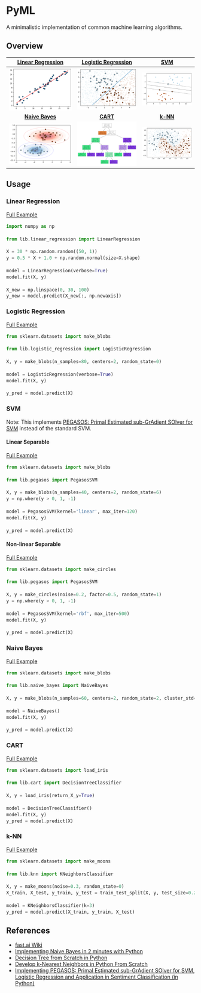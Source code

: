# PyML

A minimalistic implementation of common machine learning algorithms.

## Overview

[**Linear Regression**](#linear-regression) | [**Logistic Regression**](#logistic-regression) | [**SVM**](#svm)
:---: | :---: | :---:
![](images/linear_regression.png) | ![](images/logistic_regression.png) | ![](images/svm.png) 
[**Naive Bayes**](#naive-bayes) | [**CART**](#cart) | [**k-NN**](#k-NN)
 ![](images/naive_bayes.png) | ![](images/cart.png) | ![](images/knn.png) 

## Usage

### Linear Regression

[Full Example](examples/linear_regression.ipynb)

```python
import numpy as np

from lib.linear_regression import LinearRegression

X = 30 * np.random.random((50, 1))
y = 0.5 * X + 1.0 + np.random.normal(size=X.shape)

model = LinearRegression(verbose=True)
model.fit(X, y)

X_new = np.linspace(0, 30, 100)
y_new = model.predict(X_new[:, np.newaxis])
```

### Logistic Regression

[Full Example](examples/logistic_regression.ipynb)

```python
from sklearn.datasets import make_blobs

from lib.logistic_regression import LogisticRegression

X, y = make_blobs(n_samples=80, centers=2, random_state=0)

model = LogisticRegression(verbose=True)
model.fit(X, y)

y_pred = model.predict(X)
```

### SVM

Note: This implements [PEGASOS: Primal Estimated sub-GrAdient SOlver for SVM](https://ttic.uchicago.edu/~nati/Publications/PegasosMPB.pdf) instead of the standard SVM.

#### Linear Separable

[Full Example](examples/svm_linear.ipynb)

```python
from sklearn.datasets import make_blobs

from lib.pegasos import PegasosSVM

X, y = make_blobs(n_samples=40, centers=2, random_state=6)
y = np.where(y > 0, 1, -1)

model = PegasosSVM(kernel='linear', max_iter=120)
model.fit(X, y)

y_pred = model.predict(X)
```

#### Non-linear Separable

[Full Example](examples/svm_nonlinear.ipynb)

```python
from sklearn.datasets import make_circles

from lib.pegasos import PegasosSVM

X, y = make_circles(noise=0.2, factor=0.5, random_state=1)
y = np.where(y > 0, 1, -1)

model = PegasosSVM(kernel='rbf', max_iter=500)
model.fit(X, y)

y_pred = model.predict(X)
```

### Naive Bayes

[Full Example](examples/naive_bayes.ipynb)

```python
from sklearn.datasets import make_blobs

from lib.naive_bayes import NaiveBayes

X, y = make_blobs(n_samples=60, centers=2, random_state=2, cluster_std=1.5)

model = NaiveBayes()
model.fit(X, y)

y_pred = model.predict(X)
```

### CART
[Full Example](examples/cart.ipynb)

```python
from sklearn.datasets import load_iris

from lib.cart import DecisionTreeClassifier

X, y = load_iris(return_X_y=True)

model = DecisionTreeClassifier()
model.fit(X, y)
y_pred = model.predict(X)
```

### k-NN
[Full Example](examples/knn.ipynb)

```python
from sklearn.datasets import make_moons

from lib.knn import KNeighborsClassifier

X, y = make_moons(noise=0.3, random_state=0)
X_train, X_test, y_train, y_test = train_test_split(X, y, test_size=0.2, random_state=0)

model = KNeighborsClassifier(k=3)
y_pred = model.predict(X_train, y_train, X_test)
```

## References

- [fast.ai Wiki](http://wiki.fast.ai/index.php/Main_Page)
- [Implementing Naive Bayes in 2 minutes with Python](https://towardsdatascience.com/implementing-naive-bayes-in-2-minutes-with-python-3ecd788803fe)
- [Decision Tree from Scratch in Python](https://towardsdatascience.com/decision-tree-from-scratch-in-python-46e99dfea775)
- [Develop k-Nearest Neighbors in Python From Scratch](https://machinelearningmastery.com/tutorial-to-implement-k-nearest-neighbors-in-python-from-scratch/)
- [Implementing PEGASOS: Primal Estimated sub-GrAdient SOlver for SVM, Logistic Regression and Application in Sentiment Classification (in Python)](https://sandipanweb.wordpress.com/2018/04/29/implementing-pegasos-primal-estimated-sub-gradient-solver-for-svm-using-it-for-sentiment-classification-and-switching-to-logistic-regression-objective-by-changing-the-loss-function-in-python/)